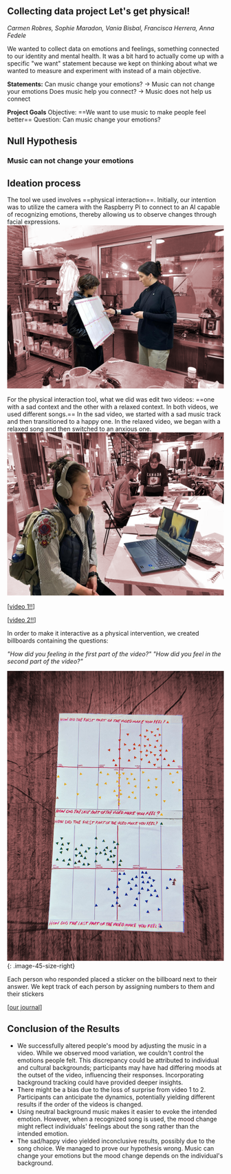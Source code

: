 ## Collecting data project Let's get physical! 
*Carmen Robres, Sophie Maradon, Vania Bisbal, Francisca Herrera, Anna Fedele*


We wanted to collect data on emotions and feelings, something connected to our identity and mental health. It was a bit hard to actually come up with a specific "we want" statement because we kept on thinking about what we wanted to measure and experiment with instead of a main objective.

**Statements:**
Can music change your emotions? -> Music can not change your emotions
Does music help you connect? -> Music does not help us connect

**Project Goals**
Objective: ==We want to use music to make people feel better==
Question: Can music change your emotions?

## Null Hypothesis
### Music can not change your emotions

## Ideation process
The tool we used involves ==physical interaction==. Initially, our intention was to utilize the camera with the Raspberry Pi to connect to an AI capable of recognizing emotions, thereby allowing us to observe changes through facial expressions.
<br>
![alt text](../images/measuring_the_world/MTW01.png)

For the physical interaction tool, what we did was edit two videos: ==one with a sad context and the other with a relaxed context. In both videos, we used different songs.== In the sad video, we started with a sad music track and then transitioned to a happy one. In the relaxed video, we began with a relaxed song and then switched to an anxious one.
<br>
![alt text](../images/measuring_the_world/MTW02.png)

[[video 1!!](https://youtu.be/vgvYHuiI424)]

[[video 2!!](https://youtu.be/WweWlX8CcDY)]

In order to make it interactive as a physical intervention, we created billboards containing the questions:

*"How did you feeling in the first part of the video?"*
*"How did you feel in the second part of the video?"*

![alt text](../images/measuring_the_world/MTW03.png){: .image-45-size-right}

Each person who responded placed a sticker on the billboard next to their answer. We kept track of each person by assigning numbers to them and their stickers

[[our journal](https://hackmd.io/@5Xw3T7P2Q4mDSSXn1KG2XA/SyZ8j0ljT/edit)]

## Conclusion of the Results
- We successfully altered people's mood by adjusting the music in a video.
While we observed mood variation, we couldn't control the emotions people felt. This discrepancy could be attributed to individual and cultural backgrounds; participants may have had differing moods at the outset of the video, influencing their responses. Incorporating background tracking could have provided deeper insights.
- There might be a bias due to the loss of surprise from video 1 to 2. Participants can anticipate the dynamics, potentially yielding different results if the order of the videos is changed.
- Using neutral background music makes it easier to evoke the intended emotion. However, when a recognized song is used, the mood change might reflect individuals' feelings about the song rather than the intended emotion.
- The sad/happy video yielded inconclusive results, possibly due to the song choice.
We managed to prove our hypothesis wrong. Music can change your emotions but the mood change depends on the individual's background.
